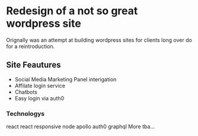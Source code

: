 # Redesign of a not so great wordpress site
Orignally was an attempt at building wordpress sites for clients
long over do for a reintroduction. 


## Site Feautures 
* Social Media Marketing Panel interigation 
* Affilate login service
* Chatbots 
* Easy login via auth0


### Technologys 
react
react responsive
node
apollo
auth0 
graphql
More tba...


